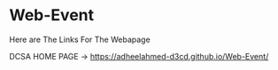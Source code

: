 # Web-Event
Here are The Links For The Webapage

DCSA HOME PAGE -> https://adheelahmed-d3cd.github.io/Web-Event/
